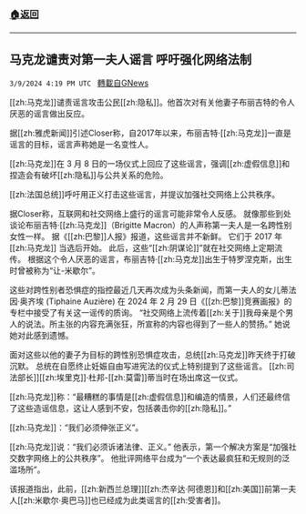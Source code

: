 ###  [:house:返回](README.md)
---


## 马克龙谴责对第一夫人谣言 呼吁强化网络法制
`3/9/2024 4:19 PM UTC ` [轉載自GNews](https://gnews.org/articles/2380205)

[[zh:马克龙]]谴责谣言攻击公民[[zh:隐私]]。他首次对有关他妻子布丽吉特的令人厌恶的谣言做出反应。

据[[zh:雅虎新闻]]引述Closer称，自2017年以来，布丽吉特·[[zh:马克龙]]一直是谣言的目标，谣言声称她是一名变性人。

[[zh:马克龙]]在 3 月 8 日的一场仪式上回应了这些谣言，强调[[zh:虚假信息]]和捏造会有破坏[[zh:隐私]]与公共关系的危险。

[[zh:法国总统]]呼吁用正义打击这些谣言，并提议加强社交网络上公共秩序。

据Closer称，互联网和社交网络上盛行的谣言可能非常令人反感。 就像那些到处谈论布丽吉特·[[zh:马克龙]]（Brigitte Macron）的人声称第一夫人是一名跨性别女性一样。 据《[[zh:巴黎]]人报》报道，这些谣言并不新鲜。 它们于 2017 年[[zh:马克龙]] 当选后开始。 此后，这些“[[zh:阴谋论]]”就在社交网络上定期流传。 根据这个令人厌恶的谣言，布丽吉特·[[zh:马克龙]]出生于特罗涅克斯，出生时曾被称为“让-米歇尔”。

这些对跨性别者恐惧症的指控最近几天再次成为头条新闻，而第一夫人的女儿蒂法因·奥齐埃 (Tiphaine Auzière) 在 2024 年 2 月 29 日《[[zh:巴黎]]竞赛画报》的专栏中接受了有关这一谣传的质询。 “社交网络上流传着[[zh:关于]]我母亲是个男人的说法。所主张的内容充满张狂，所宣称的内容也得到了一些人的赞扬。” 她说她对此感到遗憾。

面对这些以他的妻子为目标的跨性别恐惧症攻击，总统[[zh:马克龙]]昨天终于打破沉默。 总统在自愿终止妊娠自由写进宪法的仪式上特别提到了这些谣言。 [[zh:司法部长]][[zh:埃里克]]·杜邦-[[zh:莫雷]]蒂当时在场出席这一仪式。

[[zh:马克龙]]称：“最糟糕的事情是[[zh:虚假信息]]和编造的情景，人们还最终信了这些造谣信息，这让人感到不安，包括袭击你的[[zh:隐私]]。”

[[zh:马克龙]]：“我们必须伸张正义”。

[[zh:马克龙]]说：“我们必须诉诸法律、正义。” 他表示，第一个解决方案是“加强社交数字网络上的公共秩序”。 他批评网络平台成为“一个表达最疯狂和无规则的泛滥场所”。

该报道指出，此前，[[zh:新西兰总理]][[zh:杰辛达·阿德恩]]和[[zh:美国]]前第一夫人[[zh:米歇尔·奥巴马]]也已经成为此类谣言的[[zh:受害者]]。
